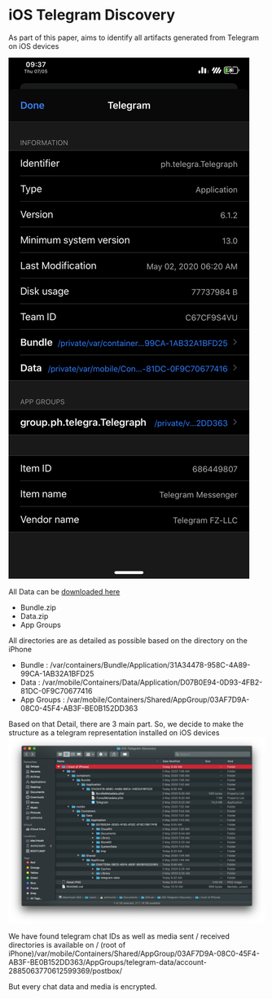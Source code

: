 # iOS Telegram Discovery
 
As part of this paper, aims to identify all artifacts generated from Telegram on iOS devices

![Image of Detail](https://raw.githubusercontent.com/Am1nCmd/iOS-Telegram-Discovery/master/Detail.PNG)

All Data can be [downloaded here]( https://github.com/Am1nCmd/iOS-Telegram-Discovery/releases/download/1.0/root.of.iPhone.zip)
- Bundle.zip
- Data.zip
- App Groups

All directories are as detailed as possible based on the directory on the iPhone
- Bundle : /var/containers/Bundle/Application/31A34478-958C-4A89-99CA-1AB32A1BFD25
- Data : /var/mobile/Containers/Data/Application/D07B0E94-0D93-4FB2-81DC-0F9C70677416
- App Groups : /var/mobile/Containers/Shared/AppGroup/03AF7D9A-08C0-45F4-AB3F-BE0B152DD363

Based on that Detail, there are 3 main part. So, we decide to make the structure as a telegram representation installed on iOS devices 
![Image of Structure](https://raw.githubusercontent.com/Am1nCmd/iOS-Telegram-Discovery/master/Structure.PNG)

We have found telegram chat IDs as well as media sent / received directories is available on 
/ (root of iPhone)/var/mobile/Containers/Shared/AppGroup/03AF7D9A-08C0-45F4-AB3F-BE0B152DD363/AppGroups/telegram-data/account-2885063770612599369/postbox/ <here>

But every chat data and media is encrypted.
